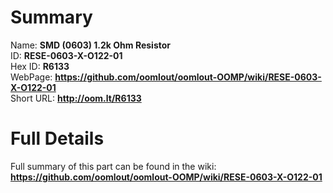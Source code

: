 
Summary
=================
  
Name: __SMD (0603) 1.2k Ohm Resistor__    
ID: __RESE-0603-X-O122-01__   
Hex ID: __R6133__   
WebPage: __https://github.com/oomlout/oomlout-OOMP/wiki/RESE-0603-X-O122-01__   
Short URL: __http://oom.lt/R6133__   

Full Details
==========================
Full summary of this part can be found in the wiki:   
__https://github.com/oomlout/oomlout-OOMP/wiki/RESE-0603-X-O122-01__    

